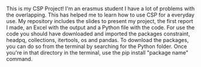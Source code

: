 This is my CSP Project! I'm an erasmus student I have a lot of problems with the overlapping. This has helped me to learn how to use CSP for a everyday use. My repository includes the slides to present my project, the first report I made, an Excel with the output and a Python file with the code.
For use the code you should have downloaded and imported the packages constraint, headpq, collections, itertools, os and pandas.
To download the packages, you can do so from the terminal by searching for the Python folder. Once you're in that directory in the terminal, use the pip install "package name" command.
